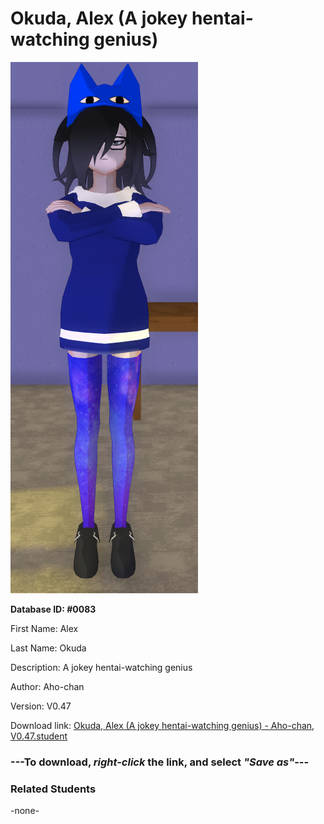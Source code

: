 # Okuda, Alex (A jokey hentai-watching genius)

<img src="Files/Images/Okuda, Alex (A jokey hentai-watching genius).png" title="Okuda, Alex (A jokey hentai-watching genius) - Aho-chan, V0.47">

**Database ID: #0083**

First Name: Alex

Last Name: Okuda

Description: A jokey hentai-watching genius

Author: Aho-chan

Version: V0.47

Download link: <a href="https://raw.githubusercontent.com/Arbiter1223/Daigaku-Gurashi-Custom-Students/master/Files/Studen%20Files/Okuda%2C%20Alex%20(A%20jokey%20hentai-watching%20genius)%20-%20Aho-chan%2C%20V0.47.student">Okuda, Alex (A jokey hentai-watching genius) - Aho-chan, V0.47.student</a>

### ---**To download, _right-click_ the link, and select _"Save as"_**---

### Related Students

-none-
